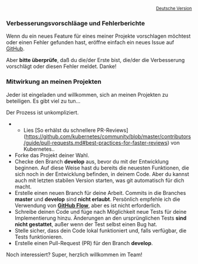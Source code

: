 <p align="right">
  <sub><a href="Contributing.md">Deutsche Version</a></sub>
</p>

### Verbesserungsvorschläage und Fehlerberichte

Wenn du ein neues Feature für eines meiner Projekte vorschlagen möchtest oder einen Fehler gefunden hast, eröffne einfach ein neues Issue auf [GitHub](https://github.com/nixe64).

Aber **bitte überprüfe**, daß du die/der Erste bist, die/der die Verbesserung vorschlägt oder diesen Fehler meldet. Danke!

### Mitwirkung an meinen Projekten

Jeder ist eingeladen und willkommen, sich an meinen Projekten zu beteiligen. Es gibt viel zu tun...

Der Prozess ist unkompliziert.

 - - Lies [So erhälst du schnellere PR-Reviews] (https://github.com/kubernetes/community/blob/master/contributors/guide/pull-requests.md#best-practices-for-faster-reviews) von Kubernetes..
 - Forke das Projekt deiner Wahl.
 - Checke den Branch **develop** aus, bevor du mit der Entwicklung beginnen.
  Auf diese Weise hast du bereits die neuesten Funktionen, die sich noch in der Entwicklung befinden, in deinem Code. Aber du kannst auch
  mit letzten stabilen Version starten, was git automatisch für dich macht.
 - Erstelle einen neuen Branch für deine Arbeit. Commits in die Branches **master** und **develop** sind **nicht erlaubt**. Persönlich empfehle ich die Verwendung von **[GitHub Flow](https://githubflow.github.io/)**, aber es ist nicht erforderlich.
 - Schreibe deinen Code und füge nach Möglichkeit neue Tests für deine Implementierung hinzu. Änderungen an den ursprünglichen Tests **sind nicht gestattet**, außer wenn der Test selbst einen Bug hat.
 - Stelle sicher, dass dein Code lokal funktioniert und, falls verfügbar, die Tests funktionieren.
 - Erstelle einen Pull-Request (PR) für den Branch **develop**.

Noch interessiert? Super, herzlich willkommen im Team!

